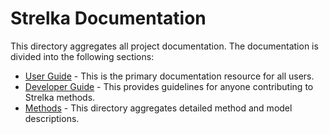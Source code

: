 # Strelka Documentation

This directory aggregates all project documentation. The documentation is divided into the following sections:

  * [User Guide](userGuide/README.md) - This is the primary documentation resource for all users.
  * [Developer Guide](developerGuide/README.md) - This provides guidelines for anyone contributing to Strelka methods.
  * [Methods](methods/README.md) - This directory aggregates detailed method and model descriptions.

